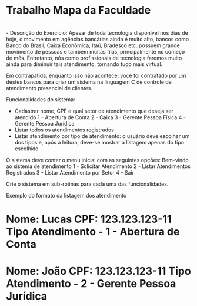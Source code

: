 <h1>Trabalho Mapa da Faculdade</h1>
<br>
- Descrição do Exercício:
Apesar de toda tecnologia disponível nos dias de hoje, o movimento em agências bancárias ainda é muito alto, bancos como Banco do Brasil, Caixa Econômica, Itaú, Bradesco etc. possuem grande movimento de pessoas e também muitas filas, principalmente no começo de mês. Entretanto, nós como profissionais de tecnologia faremos muito ainda para diminuir tais atendimento, tornando tudo mais virtual.

Em contrapatida, enquanto isso não acontece, você foi contratado por um destes bancos para criar um sistema na linguagem C de controle de atendimento presencial de clientes.

Funcionalidades do sistema: <br>
- Cadastrar nome, CPF e qual setor de atendimento que deseja ser atendido
1 - Abertura de Conta
2 - Caixa
3 - Gerente Pessoa Física
4 - Gerente Pessoa Jurídica
- Listar todos os atendimentos registrados
- Listar atendimento por tipo de atendimento: o usuário deve escolhar um dos tipos e, após a leitura, deve-se mostrar a listagem apenas do tipo escolhido

O sistema deve conter o menu inicial com as seguintes opções:
Bem-vindo ao sistema de atendimento
1 - Solicitar Atendimento
2 - Listar Atendimentos Registrados
3 - Listar Atendimento por Setor
4 - Sair

Crie o sistema em sub-rotinas para cada uma das funcionalidades.

Exemplo do formato da listagem dos atendimento

Nome: Lucas
CPF: 123.123.123-11
Tipo Atendimento - 1 - Abertura de Conta
===============================
Nome: João
CPF: 123.123.123-11
Tipo Atendimento - 2 - Gerente Pessoa Jurídica
===============================
